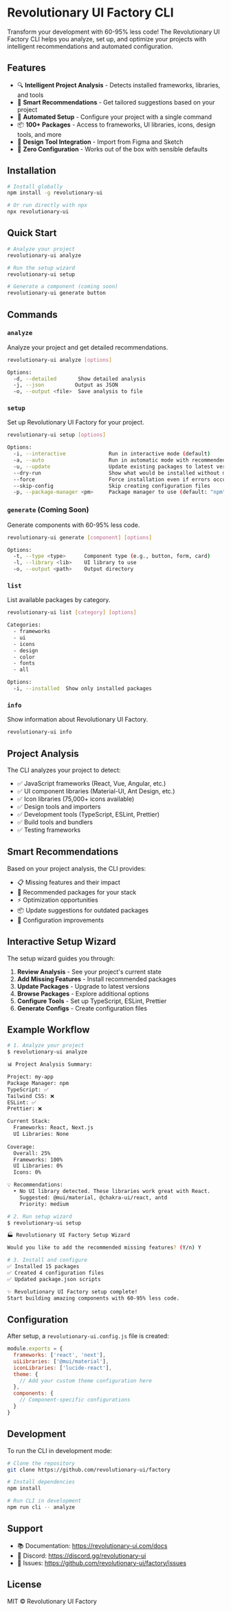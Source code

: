 # Revolutionary UI Factory CLI

Transform your development with 60-95% less code! The Revolutionary UI Factory CLI helps you analyze, set up, and optimize your projects with intelligent recommendations and automated configuration.

## Features

- 🔍 **Intelligent Project Analysis** - Detects installed frameworks, libraries, and tools
- 🎯 **Smart Recommendations** - Get tailored suggestions based on your project
- 🚀 **Automated Setup** - Configure your project with a single command
- 📦 **100+ Packages** - Access to frameworks, UI libraries, icons, design tools, and more
- 🎨 **Design Tool Integration** - Import from Figma and Sketch
- 🔧 **Zero Configuration** - Works out of the box with sensible defaults

## Installation

```bash
# Install globally
npm install -g revolutionary-ui

# Or run directly with npx
npx revolutionary-ui
```

## Quick Start

```bash
# Analyze your project
revolutionary-ui analyze

# Run the setup wizard
revolutionary-ui setup

# Generate a component (coming soon)
revolutionary-ui generate button
```

## Commands

### `analyze`
Analyze your project and get detailed recommendations.

```bash
revolutionary-ui analyze [options]

Options:
  -d, --detailed       Show detailed analysis
  -j, --json          Output as JSON
  -o, --output <file>  Save analysis to file
```

### `setup`
Set up Revolutionary UI Factory for your project.

```bash
revolutionary-ui setup [options]

Options:
  -i, --interactive              Run in interactive mode (default)
  -a, --auto                     Run in automatic mode with recommended settings
  -u, --update                   Update existing packages to latest versions
  --dry-run                      Show what would be installed without making changes
  --force                        Force installation even if errors occur
  --skip-config                  Skip creating configuration files
  -p, --package-manager <pm>     Package manager to use (default: "npm")
```

### `generate` (Coming Soon)
Generate components with 60-95% less code.

```bash
revolutionary-ui generate [component] [options]

Options:
  -t, --type <type>      Component type (e.g., button, form, card)
  -l, --library <lib>    UI library to use
  -o, --output <path>    Output directory
```

### `list`
List available packages by category.

```bash
revolutionary-ui list [category] [options]

Categories:
  - frameworks
  - ui
  - icons
  - design
  - color
  - fonts
  - all

Options:
  -i, --installed  Show only installed packages
```

### `info`
Show information about Revolutionary UI Factory.

```bash
revolutionary-ui info
```

## Project Analysis

The CLI analyzes your project to detect:

- ✅ JavaScript frameworks (React, Vue, Angular, etc.)
- ✅ UI component libraries (Material-UI, Ant Design, etc.)
- ✅ Icon libraries (75,000+ icons available)
- ✅ Design tools and importers
- ✅ Development tools (TypeScript, ESLint, Prettier)
- ✅ Build tools and bundlers
- ✅ Testing frameworks

## Smart Recommendations

Based on your project analysis, the CLI provides:

- 📋 Missing features and their impact
- 🎯 Recommended packages for your stack
- ⚡ Optimization opportunities
- 📦 Update suggestions for outdated packages
- 🔧 Configuration improvements

## Interactive Setup Wizard

The setup wizard guides you through:

1. **Review Analysis** - See your project's current state
2. **Add Missing Features** - Install recommended packages
3. **Update Packages** - Upgrade to latest versions
4. **Browse Packages** - Explore additional options
5. **Configure Tools** - Set up TypeScript, ESLint, Prettier
6. **Generate Configs** - Create configuration files

## Example Workflow

```bash
# 1. Analyze your project
$ revolutionary-ui analyze

📊 Project Analysis Summary:

Project: my-app
Package Manager: npm
TypeScript: ✅
Tailwind CSS: ❌
ESLint: ✅
Prettier: ❌

Current Stack:
  Frameworks: React, Next.js
  UI Libraries: None
  
Coverage:
  Overall: 25%
  Frameworks: 100%
  UI Libraries: 0%
  Icons: 0%

💡 Recommendations:
  • No UI library detected. These libraries work great with React.
    Suggested: @mui/material, @chakra-ui/react, antd
    Priority: medium

# 2. Run setup wizard
$ revolutionary-ui setup

🏭 Revolutionary UI Factory Setup Wizard

Would you like to add the recommended missing features? (Y/n) Y

# 3. Install and configure
✅ Installed 15 packages
✅ Created 4 configuration files
✅ Updated package.json scripts

✨ Revolutionary UI Factory setup complete!
Start building amazing components with 60-95% less code.
```

## Configuration

After setup, a `revolutionary-ui.config.js` file is created:

```javascript
module.exports = {
  frameworks: ['react', 'next'],
  uiLibraries: ['@mui/material'],
  iconLibraries: ['lucide-react'],
  theme: {
    // Add your custom theme configuration here
  },
  components: {
    // Component-specific configurations
  }
}
```

## Development

To run the CLI in development mode:

```bash
# Clone the repository
git clone https://github.com/revolutionary-ui/factory

# Install dependencies
npm install

# Run CLI in development
npm run cli -- analyze
```

## Support

- 📚 Documentation: https://revolutionary-ui.com/docs
- 💬 Discord: https://discord.gg/revolutionary-ui
- 🐛 Issues: https://github.com/revolutionary-ui/factory/issues

## License

MIT © Revolutionary UI Factory